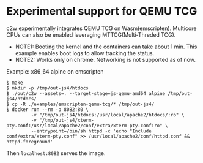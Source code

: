 # Experimental support for QEMU TCG

c2w experimentally integrates QEMU TCG on Wasm(emscripten).
Multicore CPUs can also be enabled leveraging MTTCG(Multi-Threded TCG).

- NOTE1: Booting the kernel and the containers can take about 1 min. This example enables boot logs to allow tracking the status.
- NOTE2: Works only on chrome. Networking is not supported as of now.

Example: x86_64 alpine on emscripten

```
$ make
$ mkdir -p /tmp/out-js4/htdocs
$ ./out/c2w --assets=. --target-stage=js-qemu-amd64 alpine /tmp/out-js4/htdocs/
$ cp -R ./examples/emscripten-qemu-tcg/* /tmp/out-js4/
$ docker run --rm -p 8082:80 \
         -v "/tmp/out-js4/htdocs:/usr/local/apache2/htdocs/:ro" \
         -v "/tmp/out-js4/xterm-pty.conf:/usr/local/apache2/conf/extra/xterm-pty.conf:ro" \
         --entrypoint=/bin/sh httpd -c 'echo "Include conf/extra/xterm-pty.conf" >> /usr/local/apache2/conf/httpd.conf && httpd-foreground'
```

Then `localhost:8082` serves the image.
